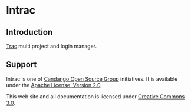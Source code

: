 # Intrac

## Introduction

[Trac](https://trac.edgewall.org/) multi project and login manager.

## Support

Intrac is one of [Candango Open Source Group](http://www.candango.org/projects/) initiatives. It is available under
the [Apache License, Version 2.0](http://www.apache.org/licenses/LICENSE-2.0.html).

This web site and all documentation is licensed under [Creative Commons 3.0](http://creativecommons.org/licenses/by/3.0/).
